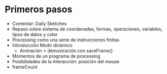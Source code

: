 # Primeros pasos

  - Comentar: Daily Sketches 
  - Repaso sobre sistema de coordenadas, formas, operaciones, variables, tipos de datos y color
  - Processing como una serie de instrucciones finitas
  - Introducción Modo dinámico
    - Animación > demostración con saveFrame() 
  - Momentos de un programa de processing 
  - Posibilidades de la interacción: posición del mouse
  - frameCount 
